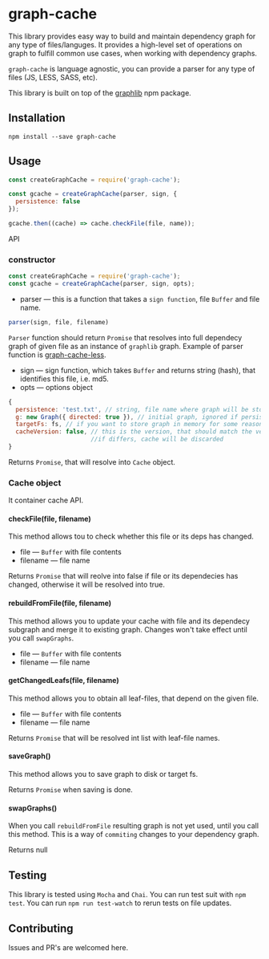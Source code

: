 # graph-cache

This library provides easy way to build and maintain dependency graph for any type of files/languges.
It provides a high-level set of operations on graph to fulfill common use cases, when working with dependency graphs.

```graph-cache``` is language agnostic, you can provide a parser for any type of files (JS, LESS, SASS, etc).

This library is built on top of the [graphlib](https://github.com/cpettitt/graphlib) npm package.

## Installation

```npm install --save graph-cache```

## Usage
```javascript
const createGraphCache = require('graph-cache');

const gcache = createGraphCache(parser, sign, {
  persistence: false
});

gcache.then((cache) => cache.checkFile(file, name));
```

API

### constructor
```javascript
const createGraphCache = require('graph-cache');
const gcache = createGraphCache(parser, sign, opts);
```

- parser — this is a function that takes a ```sign function```, file ```Buffer``` and file name.
```javascript
parser(sign, file, filename)
```

```Parser``` function should return ```Promise``` that resolves into full dependecy graph of given file as an instance of ```graphlib``` graph. Example of parser function is [graph-cache-less](https://github.com/VKCOM/graph-cache-less).

- sign — sign function, which takes ```Buffer``` and returns string (hash), that identifies this file, i.e. md5.
- opts — options object
```javascript
{
  persistence: 'test.txt', // string, file name where graph will be stored
  g: new Graph({ directed: true }), // initial graph, ignored if persistence is set
  targetFs: fs, // if you want to store graph in memory for some reasons
  cacheVersion: false, // this is the version, that should match the version stored in cache file, 
                       //if differs, cache will be discarded
}
```

Returns ```Promise```, that will resolve into ```Cache``` object.

### Cache object

It container cache API.

#### checkFile(file, filename)

This method allows tou to check whether this file or its deps has changed.

- file — ```Buffer``` with file contents
- filename — file name

Returns ```Promise``` that will reolve into false if file or its dependecies has changed, otherwise it will be resolved into true.

#### rebuildFromFile(file, filename)

This method allows you to update your cache with file and its dependecy subgraph and merge it to existing graph.
Changes won't take effect until you call ```swapGraphs```.

- file — ```Buffer``` with file contents
- filename — file name

#### getChangedLeafs(file, filename)

This method allows you to obtain all leaf-files, that depend on the given file.

- file — ```Buffer``` with file contents
- filename — file name

Returns ```Promise``` that will be resolved int list with leaf-file names.

#### saveGraph()

This method allows you to save graph to disk or target fs.

Returns ```Promise``` when saving is done.

#### swapGraphs()

When you call ```rebuildFromFile``` resulting graph is not yet used, until you call this method.
This is a way of ```commiting``` changes to your dependency graph.

Returns null

## Testing

This library is tested using ```Mocha``` and ```Chai```. You can run test suit with ```npm test```.
You can run ```npm run test-watch``` to rerun tests on file updates.

## Contributing

Issues and PR's are welcomed here.
